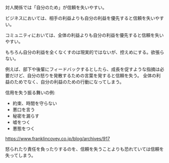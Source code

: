 対人関係では「自分のため」が信頼を失いやすい。

ビジネスにおいては、相手の利益よりも自分の利益を優先すると信頼を失いやすい。

コミュニティにおいては、全体の利益よりも自分の利益を優先すると信頼を失いやすい。

もちろん自分の利益を全くなくすのは現実的ではないが、控えめにする。欲張らない。

例えば、部下や後輩にフィードバックするとしたら、成長を促すような指摘は必要だけど、自分の怒りを発散するための言葉を発すると信頼を失う。
全体の利益のためでなく、自分の利益のための行動になってしまう。

信用を失う振る舞いの例:

- 約束、時間を守らない
- 悪口を言う
- 秘密を漏らす
- 嘘をつく
- 悪態をつく

https://www.franklincovey.co.jp/blog/archives/917

怒られたり責任を負ったりするのを、信頼を失うことよりも恐れていては信頼を失ってしまう。

